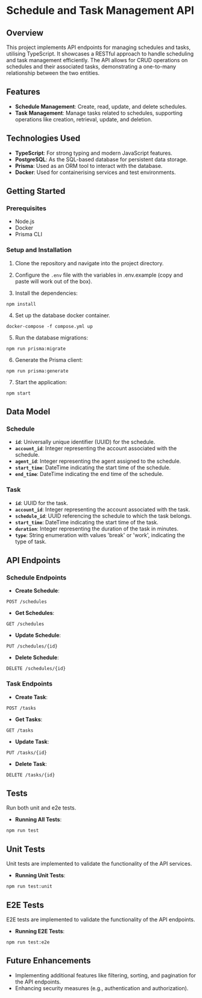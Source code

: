 
# Schedule and Task Management API

## Overview

This project implements API endpoints for managing schedules and tasks, utilising TypeScript. It showcases a RESTful approach to handle scheduling and task management efficiently. The API allows for CRUD operations on schedules and their associated tasks, demonstrating a one-to-many relationship between the two entities.

## Features

- **Schedule Management**: Create, read, update, and delete schedules.
- **Task Management**: Manage tasks related to schedules, supporting operations like creation, retrieval, update, and deletion.

## Technologies Used

- **TypeScript**: For strong typing and modern JavaScript features.
- **PostgreSQL**: As the SQL-based database for persistent data storage.
- **Prisma**: Used as an ORM tool to interact with the database.
- **Docker**: Used for containerising services and test environments.


## Getting Started

### Prerequisites

- Node.js
- Docker
- Prisma CLI

### Setup and Installation

1. Clone the repository and navigate into the project directory.
2. Configure the `.env` file with the variables in .env.example (copy and paste will work out of the box).

3. Install the dependencies:

```
npm install
```

4. Set up the database docker container.
```
docker-compose -f compose.yml up
```

5. Run the database migrations:

```
npm run prisma:migrate
```
6. Generate the Prisma client:

```
npm run prisma:generate
```

7. Start the application: 

```
npm start
```

## Data Model

### Schedule

- **`id`**: Universally unique identifier (UUID) for the schedule.
- **`account_id`**: Integer representing the account associated with the schedule.
- **`agent_id`**: Integer representing the agent assigned to the schedule.
- **`start_time`**: DateTime indicating the start time of the schedule.
- **`end_time`**: DateTime indicating the end time of the schedule.

### Task

- **`id`**: UUID for the task.
- **`account_id`**: Integer representing the account associated with the task.
- **`schedule_id`**: UUID referencing the schedule to which the task belongs.
- **`start_time`**: DateTime indicating the start time of the task.
- **`duration`**: Integer representing the duration of the task in minutes.
- **`type`**: String enumeration with values 'break' or 'work', indicating the type of task.


## API Endpoints

### Schedule Endpoints

- **Create Schedule**:
```
POST /schedules
```

-  **Get Schedules**:
```
GET /schedules
```

-  **Update Schedule**:
```
PUT /schedules/{id}
```

-  **Delete Schedule**:
```
DELETE /schedules/{id}
```


### Task Endpoints 

-  **Create Task**:
```
POST /tasks
```

-  **Get Tasks**:
```
GET /tasks
```

-  **Update Task**:
```
PUT /tasks/{id}
```

-  **Delete Task**:
```
DELETE /tasks/{id}
```

## Tests
Run both unit and e2e tests.
- **Running All Tests**:

```
npm run test
```

## Unit Tests
Unit tests are implemented to validate the functionality of the API services.
- **Running Unit Tests**:

```
npm run test:unit
```

## E2E Tests
E2E tests are implemented to validate the functionality of the API endpoints.
- **Running E2E Tests**:

```
npm run test:e2e
```

## Future Enhancements

- Implementing additional features like filtering, sorting, and pagination for the API endpoints.
- Enhancing security measures (e.g., authentication and authorization).


